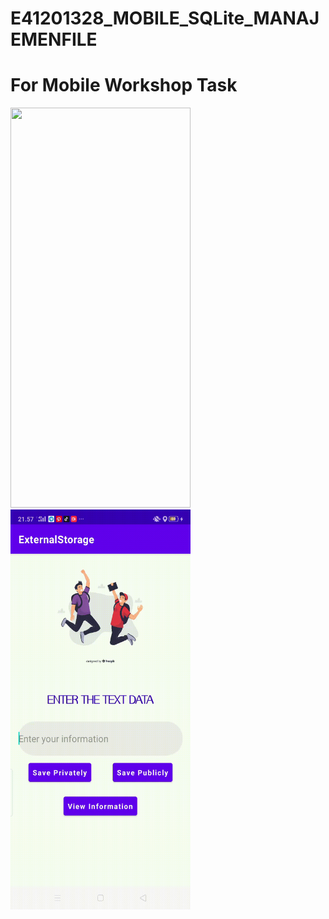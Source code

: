 # E41201328_MOBILE_SQLite_MANAJEMENFILE
 <h1>For Mobile Workshop Task</h1>
<img src="https://github.com/vedanadira30/E41201328_MOBILE_SQLite_MANAJEMENFILE/blob/main/SQLVeda/Record_2021-10-24-20-57-24.gif" width="288" height="640"><br/>
<img src="https://github.com/vedanadira30/E41201328_MOBILE_SQLite_MANAJEMENFILE/blob/main/manajemenfile/Record_2021-10-24-21-57-36.gif" width="288" height="640"><br/>
